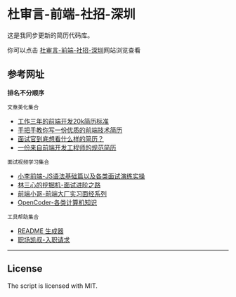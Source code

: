 # 杜审言-前端-社招-深圳

这是我同步更新的简历代码库。

你可以点击 [杜审言-前端-社招-深圳](https://dushenyan-resume.netlify.app/)网站浏览查看

## 参考网址
**排名不分顺序** 

`文章美化集合`
- [工作三年的前端开发20k简历标准](https://juejin.cn/post/6995109164712214564)
- [手把手教你写一份优质的前端技术简历](https://juejin.cn/post/6844903638440116237)
- [面试官到底想看什么样的简历？](https://juejin.cn/post/6844903879973273607)
- [一份来自前端开发工程师的规范简历](https://zhuanlan.zhihu.com/p/29046955)

`面试视频学习集合`
- [小李前端-JS语法基础篇以及各类面试演练实操](https://space.bilibili.com/487429033/?spm_id_from=333.999.0.0)
- [林三心的挖掘机-面试进阶之路](https://space.bilibili.com/74475600/channel/seriesdetail?sid=502323)
- [前端小哥-前端大厂实习面经系列](https://space.bilibili.com/141227835/?spm_id_from=333.999.0.0)
- [OpenCoder-各类计算机知识](https://space.bilibili.com/516201363/?spm_id_from=333.999.0.0)

`工具帮助集合`
- [README 生成器](https://readme.rustc.cloud/zh)
- [职场凯叔-入职请求](https://space.bilibili.com/551993904/?spm_id_from=333.999.0.0)

----

## License

The script is licensed with MIT.
